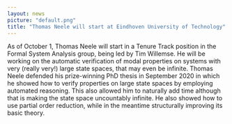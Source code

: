```yaml
---
layout: news
picture: "default.png"
title: "Thomas Neele will start at Eindhoven University of Technology"
---
```


As of October 1, Thomas Neele will start in a Tenure Track position in the Formal System Analysis group, being led by Tim Willemse. He will be working on the automatic verification of modal properties on systems with very (really very!) large state spaces, that may even be infinite. Thomas Neele defended his prize-winning PhD thesis in September 2020 in which he showed how to verify properties on large state spaces by employing automated reasoning. This also allowed him to naturally add time although that is making the state space uncountably infinite. He also showed how to use partial order reduction, while in the meantime structurally improving its basic theory.